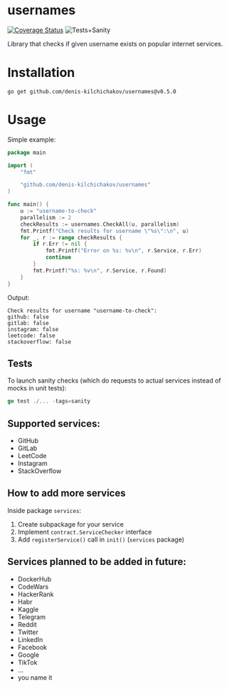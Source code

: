 # usernames

[![Coverage Status](https://coveralls.io/repos/github/denis-kilchichakov/usernames/badge.svg?branch=main)](https://coveralls.io/github/denis-kilchichakov/usernames?branch=main)
![Tests+Sanity](https://github.com/denis-kilchichakov/usernames/actions/workflows/tests.yml/badge.svg)

Library that checks if given username exists on popular internet services.

# Installation
```
go get github.com/denis-kilchichakov/usernames@v0.5.0
```

# Usage
Simple example:
```go
package main

import (
	"fmt"

	"github.com/denis-kilchichakov/usernames"
)

func main() {
	u := "username-to-check"
	parallelism := 2
	checkResults := usernames.CheckAll(u, parallelism)
	fmt.Printf("Check results for username \"%s\":\n", u)
	for _, r := range checkResults {
		if r.Err != nil {
			fmt.Printf("Error on %s: %v\n", r.Service, r.Err)
			continue
		}
		fmt.Printf("%s: %v\n", r.Service, r.Found)
	}
}
```
Output:
```
Check results for username "username-to-check":
github: false
gitlab: false
instagram: false
leetcode: false
stackoverflow: false
```

## Tests

To launch sanity checks (which do requests to actual services instead of mocks in unit tests):
```go
go test ./... -tags=sanity
```

## Supported services:
* GitHub
* GitLab
* LeetCode
* Instagram
* StackOverflow

## How to add more services
Inside package `services`:
1. Create subpackage for your service
1. Implement `contract.ServiceChecker` interface
1. Add `registerService()` call in `init()` (`services` package)

## Services planned to be added in future:
* DockerHub
* CodeWars
* HackerRank
* Habr
* Kaggle
* Telegram
* Reddit
* Twitter
* LinkedIn
* Facebook
* Google
* TikTok
* ...
* you name it
